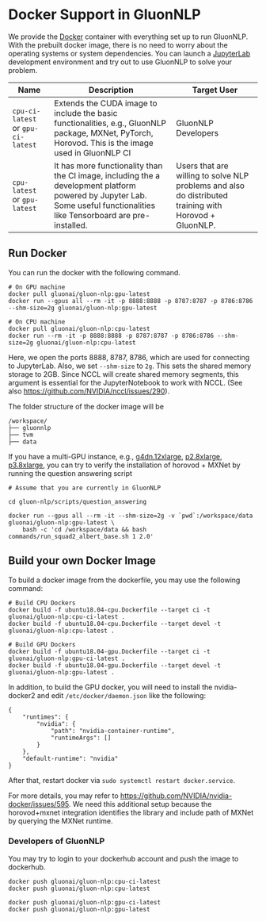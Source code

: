 # Docker Support in GluonNLP
We provide the [Docker](https://www.docker.com/) container with everything set up to run GluonNLP.
With the prebuilt docker image, there is no need to worry about the operating systems or system dependencies. 
You can launch a [JupyterLab](https://jupyterlab.readthedocs.io/en/stable/) development environment 
and try out to use GluonNLP to solve your problem.

| Name | Description | Target User |
|------|-------------|-------------|
| `cpu-ci-latest` or `gpu-ci-latest`   | Extends the CUDA image to include the basic functionalities, e.g., GluonNLP package, MXNet, PyTorch, Horovod. This is the image used in GluonNLP CI | GluonNLP Developers |  
| `cpu-latest` or `gpu-latest` | It has more functionality than the CI image, including the a development platform powered by Jupyter Lab. Some useful functionalities like Tensorboard are pre-installed. | Users that are willing to solve NLP problems and also do distributed training with Horovod + GluonNLP. |


## Run Docker
You can run the docker with the following command.

```
# On GPU machine
docker pull gluonai/gluon-nlp:gpu-latest
docker run --gpus all --rm -it -p 8888:8888 -p 8787:8787 -p 8786:8786 --shm-size=2g gluonai/gluon-nlp:gpu-latest

# On CPU machine
docker pull gluonai/gluon-nlp:cpu-latest
docker run --rm -it -p 8888:8888 -p 8787:8787 -p 8786:8786 --shm-size=2g gluonai/gluon-nlp:cpu-latest
```

Here, we open the ports 8888, 8787, 8786, which are used for connecting to JupyterLab. 
Also, we set `--shm-size` to `2g`. This sets the shared memory storage to 2GB. Since NCCL will 
create shared memory segments, this argument is essential for the JupyterNotebook to work with NCCL. 
(See also https://github.com/NVIDIA/nccl/issues/290).

The folder structure of the docker image will be
```
/workspace/
├── gluonnlp
├── tvm
├── data
```

If you have a multi-GPU instance, e.g., [g4dn.12xlarge](https://aws.amazon.com/ec2/instance-types/g4/),
[p2.8xlarge](https://aws.amazon.com/ec2/instance-types/p2/),
[p3.8xlarge](https://aws.amazon.com/ec2/instance-types/p3/), you can try to verify the installation 
of horovod + MXNet by running the question answering script

```
# Assume that you are currently in GluonNLP

cd gluon-nlp/scripts/question_answering

docker run --gpus all --rm -it --shm-size=2g -v `pwd`:/workspace/data gluonai/gluon-nlp:gpu-latest \
    bash -c 'cd /workspace/data && bash commands/run_squad2_albert_base.sh 1 2.0'
```


## Build your own Docker Image
To build a docker image from the dockerfile, you may use the following command:

```
# Build CPU Dockers
docker build -f ubuntu18.04-cpu.Dockerfile --target ci -t gluonai/gluon-nlp:cpu-ci-latest .
docker build -f ubuntu18.04-cpu.Dockerfile --target devel -t gluonai/gluon-nlp:cpu-latest .

# Build GPU Dockers
docker build -f ubuntu18.04-gpu.Dockerfile --target ci -t gluonai/gluon-nlp:gpu-ci-latest .
docker build -f ubuntu18.04-gpu.Dockerfile --target devel -t gluonai/gluon-nlp:gpu-latest .
```

In addition, to build the GPU docker, you will need to install the nvidia-docker2 and edit `/etc/docker/daemon.json` like the following:

```
{
    "runtimes": {
        "nvidia": {
            "path": "nvidia-container-runtime",
            "runtimeArgs": []
        }
    },
    "default-runtime": "nvidia"
}
```

After that, restart docker via `sudo systemctl restart docker.service`.

For more details, you may refer to https://github.com/NVIDIA/nvidia-docker/issues/595. We need this additional setup
because the horovod+mxnet integration identifies the library and include 
path of MXNet by querying the MXNet runtime.

### Developers of GluonNLP
You may try to login to your dockerhub account and push the image to dockerhub.
```
docker push gluonai/gluon-nlp:cpu-ci-latest
docker push gluonai/gluon-nlp:cpu-latest

docker push gluonai/gluon-nlp:gpu-ci-latest
docker push gluonai/gluon-nlp:gpu-latest
```
